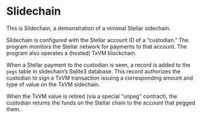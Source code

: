 # Slidechain

This is Slidechain,
a demonstration of a minimal Stellar sidechain.

Slidechain is configured with the Stellar account ID of a “custodian.”
The program monitors the Stellar network for payments to that account.
The program also operates a
(hosted)
TxVM blockchain.

When a Stellar payment to the custodian is seen,
a record is added to the `pegs` table in slidechain’s Sqlite3 database.
This record authorizes the custodian to sign a TxVM transaction issuing a corresponding amount and type of value on the TxVM sidechain.

When the TxVM value is retired
(via a special “unpeg” contract),
the custodian returns the funds on the Stellar chain to the account that pegged them.
